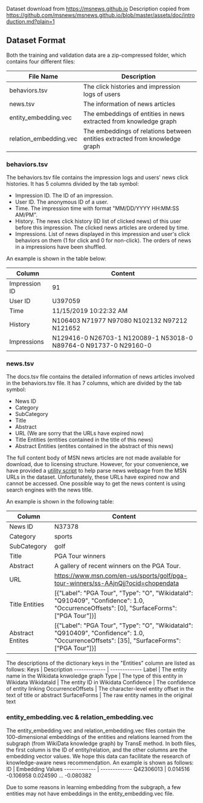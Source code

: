 Dataset download from https://msnews.github.io
Description copied from https://github.com/msnews/msnews.github.io/blob/master/assets/doc/introduction.md?plain=1

## Dataset Format

Both the training and validation data are a zip-compressed folder, which contains four different files:

File Name | Description
------------- | -------------
behaviors.tsv  | The click histories and impression logs of users
news.tsv  | The information of news articles
entity_embedding.vec    | The embeddings of entities in news extracted from knowledge graph
relation_embedding.vec    | The embeddings of relations between entities extracted from knowledge graph

### behaviors.tsv

The behaviors.tsv file contains the impression logs and users' news click histories. 
It has 5 columns divided by the tab symbol:

* Impression ID. The ID of an impression.
* User ID. The anonymous ID of a user.
* Time. The impression time with format "MM/DD/YYYY HH:MM:SS AM/PM".
* History. The news click history (ID list of clicked news) of this user before this impression. The clicked news articles are ordered by time.
* Impressions. List of news displayed in this impression and user's click behaviors on them (1 for click and 0 for non-click). The orders of news in a impressions
have been shuffled.

An example is shown in the table below:

Column | Content
------------- | -------------
Impression ID | 91
User ID | U397059
Time | 11/15/2019 10:22:32 AM
History | N106403 N71977 N97080 N102132 N97212 N121652
Impressions | N129416-0 N26703-1 N120089-1 N53018-0 N89764-0 N91737-0 N29160-0
 
### news.tsv

The docs.tsv file contains the detailed information of news articles involved in the behaviors.tsv file.
It has 7 columns, which are divided by the tab symbol:

* News ID 
* Category 
* SubCategory
* Title
* Abstract
* URL (We are sorry that the URLs have expired now)
* Title Entities (entities contained in the title of this news)
* Abstract Entities (entites contained in the abstract of this news)

The full content body of MSN news articles are not made available for download, due to licensing structure. However, for your convenience, we have provided a [utility script](https://github.com/msnews/MIND/tree/master/crawler) to help parse news webpage from the MSN URLs in the dataset. Unfortunately, these URLs have expired now and cannot be accessed. One possible way to get the news content is using search engines with the news title.

An example is shown in the following table:

Column | Content
------------- | -------------
News ID | N37378
Category | sports
SubCategory | golf
Title | PGA Tour winners
Abstract | A gallery of recent winners on the PGA Tour.
URL | https://www.msn.com/en-us/sports/golf/pga-tour-winners/ss-AAjnQjj?ocid=chopendata
Title Entities | [{"Label": "PGA Tour", "Type": "O", "WikidataId": "Q910409", "Confidence": 1.0, "OccurrenceOffsets": [0], "SurfaceForms": ["PGA Tour"]}]	
Abstract Entites | [{"Label": "PGA Tour", "Type": "O", "WikidataId": "Q910409", "Confidence": 1.0, "OccurrenceOffsets": [35], "SurfaceForms": ["PGA Tour"]}]

The descriptions of the dictionary keys in the "Entities" column are listed as follows:
Keys | Description
------------- | -------------
Label | The entity name in the Wikidata knwoledge graph
Type | The type of this entity in Wikidata
WikidataId | The entity ID in Wikidata
Confidence | The confidence of entity linking
OccurrenceOffsets | The character-level entity offset in the text of title or abstract
SurfaceForms | The raw entity names in the original text


 

### entity_embedding.vec & relation_embedding.vec 
The entity_embedding.vec and relation_embedding.vec files contain the 100-dimensional embeddings of the entities and relations learned from the subgraph (from WikiData knowledge graph) by TransE method.
In both files, the first column is the ID of entity/relation, and the other columns are the embedding vector values.
We hope this data can facilitate the research of knowledge-aware news recommendation.
An example is shown as follows:
ID | Embedding Values
------------- | -------------
Q42306013 | 0.014516	-0.106958	0.024590	...	-0.080382

Due to some reasons in learning embedding from the subgraph, a few entities may not have embeddings in the entity_embedding.vec file.